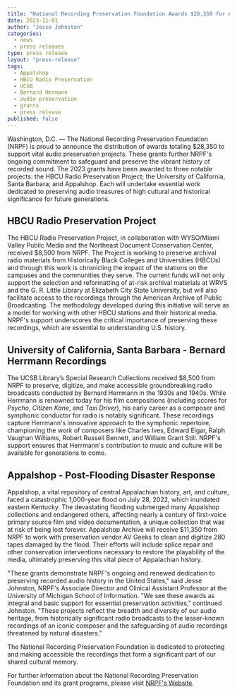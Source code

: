 ```yaml
---
title: "National Recording Preservation Foundation Awards $28,350 for Audio Preservation"
date: 2023-11-01
author: "Jesse Johnston"
categories: 
  - news
  - press releases
type: press release
layout: "press-release"
tags:
  - Appalshop
  - HBCU Radio Preservation
  - UCSB
  - Bernard Hermann
  - audio preservation
  - grants
  - press release 
published: false
---
```


Washington, D.C. — The National Recording Preservation Foundation (NRPF) is proud to announce the distribution of awards totaling $28,350 to support vital audio preservation projects. These grants further NRPF's ongoing commitment to safeguard and preserve the vibrant history of recorded sound. The 2023 grants have been awarded to three notable projects: the HBCU Radio Preservation Project; the University of California, Santa Barbara; and Appalshop. Each will undertake essential work dedicated to preserving audio treasures of high cultural and historical significance for future generations.

## HBCU Radio Preservation Project

The HBCU Radio Preservation Project, in collaboration with WYSO/Miami Valley Public Media and the Northeast Document Conservation Center, received $8,500 from NRPF. The Project is working to preserve archival radio materials from Historically Black Colleges and Universities (HBCUs) and through this work is chronicling the impact of the stations on the campuses and the communities they serve. The current funds will not only support the selection and reformatting of at-risk archival materials at WRVS and the G. R. Little Library at Elizabeth City State University, but will also facilitate access to the recordings through the American Archive of Public Broadcasting. The methodology developed during this initiative will serve as a model for working with other HBCU stations and their historical media. NRPF's support underscores the critical importance of preserving these recordings, which are essential to understanding U.S. history.

## University of California, Santa Barbara - Bernard Herrmann Recordings

The UCSB Library’s Special Research Collections received $8,500 from NRPF to preserve, digitize, and make accessible groundbreaking radio broadcasts conducted by Bernard Herrmann in the 1930s and 1940s. While Herrmann is renowned today for his film compositions (including scores for _Psycho_, _Citizen Kane_, and _Taxi Driver_), his early career as a composer and symphonic conductor for radio is notably significant. These recordings capture Herrmann's innovative approach to the symphonic repertoire, championing the work of composers like Charles Ives, Edward Elgar, Ralph Vaughan Williams, Robert Russell Bennett, and William Grant Still. NRPF's support ensures that Herrmann's contribution to music and culture will be available for generations to come.

## Appalshop - Post-Flooding Disaster Response

Appalshop, a vital repository of central Appalachian history, art, and culture, faced a catastrophic 1,000-year flood on July 28, 2022, which inundated eastern Kentucky. The devastating flooding submerged many Appalshop collections and endangered others, affecting nearly a century of first-voice primary source film and video documentation, a unique collection that was at risk of being lost forever. Appalshop Archive will receive $11,350 from NRPF to work with preservation vendor AV Geeks to clean and digitize 280 tapes damaged by the flood. Their efforts will include splice repair and other conservation interventions necessary to restore the playability of the media, ultimately preserving this vital piece of Appalachian history.

"These grants demonstrate NRPF's ongoing and renewed dedication to preserving recorded audio history in the United States," said Jesse Johnston, NRPF's Associate Director and Clinical Assistant Professor at the University of Michigan School of Information. "We see these awards as integral and basic support for essential preservation activities," continued Johnston. "These projects reflect the breadth and diversity of our audio heritage, from historically significant radio broadcasts to the lesser-known recordings of an iconic composer and the safeguarding of audio recordings threatened by natural disasters."

The National Recording Preservation Foundation is dedicated to protecting and making accessible the recordings that form a significant part of our shared cultural memory.

For further information about the National Recording Preservation Foundation and its grant programs, please visit [NRPF's Website](https://www.recordingpreservation.org/).
